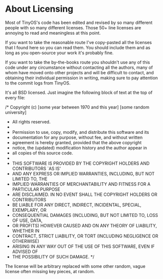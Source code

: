 About Licensing
===============

Most of TinyOS's code has been edited and revised by so many different people
with so many different licenses. Those 50+ line licenses are annoying to read
and meaningless at this point.

If you want to take the reasonable route I've copy-pasted all the licenses
that I found here so you can read them. You should include them and as long
as you open-source your work it's probably fine. 

If you want to take the by-the-books route you shouldn't use any of this
code under any circumstance without contacting all the authors, many
of whom have moved onto other projects and will be difficult to contact,
and obtaining their individual permission in writing, making sure to
pay attention to the commit logs from TinyOS.

It's all BSD licensed. Just imagine the following block of text at the
top of every file:

/* Copyright (c) [some year between 1970 and this year] [some random university]
*  All rights reserved.
*
*  Permission to use, copy, modify, and distribute this software and its
*  documentation for any purpose, without fee, and without written
*  agreement is hereby granted, provided that the above copyright
*  notice, the (updated) modification history and the author appear in
*  all copies of this source code.
*
*  THIS SOFTWARE IS PROVIDED BY THE COPYRIGHT HOLDERS AND CONTRIBUTORS `AS IS'
*  AND ANY EXPRESS OR IMPLIED WARRANTIES, INCLUDING, BUT NOT LIMITED TO, THE
*  IMPLIED WARRANTIES OF MERCHANTABILITY AND FITNESS FOR A PARTICULAR PURPOSE
*  ARE DISCLAIMED.  IN NO EVENT SHALL THE COPYRIGHT HOLDERS OR CONTRIBUTORS
*  BE LIABLE FOR ANY DIRECT, INDIRECT, INCIDENTAL, SPECIAL, EXEMPLARY, OR
*  CONSEQUENTIAL DAMAGES (INCLUDING, BUT NOT LIMITED TO, LOSS OF USE, DATA,
*  OR PROFITS) HOWEVER CAUSED AND ON ANY THEORY OF LIABILITY, WHETHER IN
*  CONTRACT, STRICT LIABILITY, OR TORT (INCLUDING NEGLIGENCE OR OTHERWISE)
*  ARISING IN ANY WAY OUT OF THE USE OF THIS SOFTWARE, EVEN IF ADVISED OF
*  THE POSSIBILITY OF SUCH DAMAGE.
*/

The license will be arbitrary replaced with some other random, vague license
often missing key pieces, at random. 